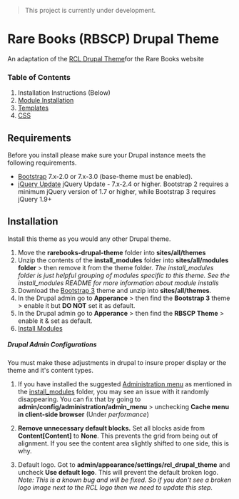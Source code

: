 > This project is currently under development.

# Rare Books (RBSCP) Drupal Theme

An adaptation of the [RCL Drupal Theme](https://github.com/rochester-rcl/rcl_drupal_theme)for the Rare Books website

### Table of Contents
1. Installation Instructions (Below)
2. [Module Installation](https://github.com/rochester-rcl/rcl_drupal_theme/tree/master/install_modules)
3. [Templates](https://github.com/rochester-rcl/rcl_drupal_theme/tree/master/templates)
4. [CSS](https://github.com/rochester-rcl/rcl_drupal_theme/tree/master/css)


## Requirements
Before you install please make sure your Drupal instance meets the following requirements.

- [Bootstrap](https://drupal.org/project/bootstrap) 7.x-2.0 or 7.x-3.0 (base-theme must be enabled).
- [jQuery Update](https://drupal.org/project/jquery_update) jQuery Update - 7.x-2.4 or higher. Bootstrap 2 requires a minimum jQuery version of 1.7 or higher, while Bootstrap 3 requires jQuery 1.9+

## Installation
Install this theme as you would any other Drupal theme.

1. Move the **rarebooks-drupal-theme** folder into **sites/all/themes**
2. Unzip the contents of the **install_modules** folder into  **sites/all/modules folder** > then remove it from the theme folder. *The install_modules folder is just helpful grouping of modules specific to this theme. See the install_modules README for more information about module installs*
3. Download the [Bootstrap 3](https://drupal.org/project/bootstrap) theme and unzip into **sites/all/themes**.
4. In the Drupal admin go to **Apperance** > then find the **Bootstrap 3** theme > enable it but **DO NOT** set it as default.
5. In the Drupal admin go to **Apperance** > then find the **RBSCP Theme** > enable it & set as default.
6. [Install Modules](https://github.com/rochester-rcl/rcl_drupal_theme/tree/master/install_modules)


##### Drupal Admin Configurations
You must make these adjustments in drupal to insure proper display or the theme and it's content types.

1. If you have installed the suggested [Administration menu](https://www.drupal.org/project/admin_menu) as mentioned in the [install_modules](https://github.com/rochester-rcl/rcl_drupal_theme/tree/master/install_modules) folder, you may see an issue with it randomly disappearing. You can fix that by going to **admin/config/administration/admin_menu** > unchecking **Cache menu in client-side browser** (Under *performance*)

2. **Remove unnecessary default blocks.** Set all blocks aside from **Content[Content]** to **None**. This prevents the grid from being out of alignment. If you see the content area slightly shifted to one side, this is why.

3. Default logo. Got to **admin/appearance/settings/rcl_drupal_theme** and uncheck **Use default logo**. This will prevent the default broken logo. *Note: This is a known bug and will be fixed. So if you don't see a broken logo image next to the RCL logo then we need to update this step.*
